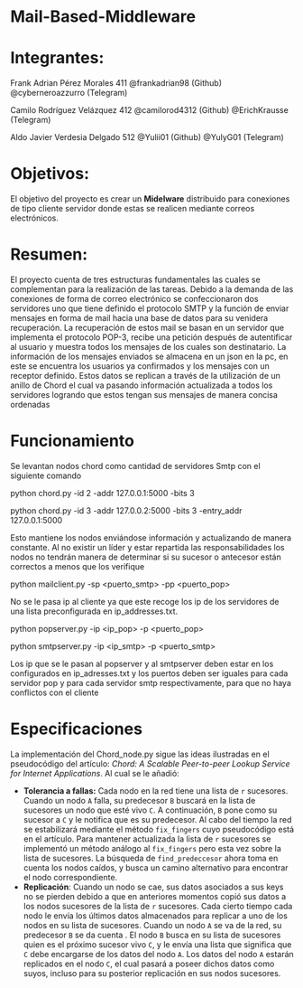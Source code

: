 # Mail-Based-Middleware

# Integrantes:

Frank Adrian Pérez Morales 411 @frankadrian98 (Github) @cyberneroazzurro (Telegram)

Camilo Rodríguez Velázquez 412 @camilorod4312  (Github) @ErichKrausse (Telegram)

Aldo Javier Verdesia Delgado 512   @Yulii01   (Github) @YulyG01 (Telegram)

# Objetivos:
El objetivo del proyecto es crear un **Midelware** distribuido para conexiones de tipo cliente servidor donde estas se realicen mediante correos electrónicos. 

# Resumen:
El proyecto cuenta de tres estructuras fundamentales las cuales se complementan para la realización de las tareas. Debido a la demanda de las conexiones de forma de correo electrónico se confeccionaron dos servidores uno que tiene definido el protocolo SMTP y la función de enviar mensajes en forma de mail hacia una base de datos para su venidera recuperación. La recuperación de estos mail se basan en un servidor que implementa el protocolo POP-3, recibe una petición después de autentificar al usuario y muestra todos los mensajes de los cuales son destinatario. La información de los mensajes enviados se almacena en un json en la pc, en este se encuentra los usuarios ya confirmados y los mensajes con un receptor definido. Estos datos se replican a través de la utilización de un anillo de Chord el cual va pasando información actualizada a todos los servidores logrando que estos tengan sus mensajes de manera concisa  ordenadas

# Funcionamiento 

Se levantan nodos chord como cantidad de servidores Smtp con el siguiente comando

python chord.py -id 2 -addr 127.0.0.1:5000 -bits 3 

python chord.py -id 3 -addr 127.0.0.2:5000 -bits 3 -entry_addr 127.0.0.1:5000

Esto mantiene los nodos enviándose información y actualizando de manera constante. Al no existir un líder y estar repartida las responsabilidades los nodos no tendrán manera de determinar si su sucesor o antecesor están correctos a menos que los verifique 

python mailclient.py -sp <puerto_smtp> -pp <puerto_pop>

No se le pasa ip al cliente ya que este recoge los ip de los servidores de una lista preconfigurada en ip_addresses.txt.

python popserver.py -ip <ip_pop> -p <puerto_pop>

python smtpserver.py -ip <ip_smtp> -p <puerto_smtp>

Los ip que se le pasan al popserver y al smtpserver deben estar en los configurados en ip_adresses.txt y los puertos deben ser iguales para cada servidor pop y para cada servidor smtp respectivamente, para que no haya conflictos con el cliente

# Especificaciones
La implementación del Chord_node.py sigue las ideas ilustradas en el pseudocódigo del artículo: *Chord: A Scalable Peer-to-peer Lookup Service for Internet Applications*. Al cual se le añadió:

- **Tolerancia a fallas:** Cada nodo en la red tiene una lista de `r` sucesores. Cuando un nodo `A` falla, su predecesor `B` buscará en la lista de sucesores un nodo que esté vivo `C`. A continuación, `B` pone como su sucesor a `C` y le notifica que es su predecesor. Al cabo del tiempo la red se estabilizará mediante el método `fix_fingers` cuyo pseudocódigo está en el artículo. Para mantener actualizada la lista de `r` sucesores se implementó un método análogo al `fix_fingers` pero esta vez sobre la lista de sucesores. La búsqueda de `find_predeccesor` ahora toma en cuenta los nodos caídos, y  busca un camino alternativo para encontrar el nodo correspondiente.
- **Replicación**: Cuando un nodo se cae, sus datos asociados a sus keys no se pierden debido a que en anteriores momentos copió sus datos a los nodos sucesores de la lista de `r` sucesores.  Cada cierto tiempo cada nodo le envía los últimos datos almacenados para replicar a uno de los  nodos en su lista de sucesores. Cuando un nodo `A` se va de la red,  su predecesor `B` se da cuenta . El nodo `B` busca en su lista de sucesores  quien es el próximo sucesor vivo `C`, y le envía una  lista que significa que `C` debe encargarse de los datos del nodo `A`. Los  datos del nodo `A` estarán replicados en el nodo `C`, el cual pasará a poseer dichos datos como suyos, incluso para su posterior replicación en sus nodos sucesores.


